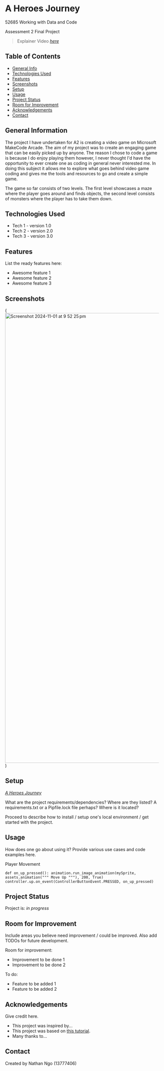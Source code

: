 # A Heroes Journey
52685 Working with Data and Code

Assessment 2 Final Project

> Explainer Video [_here_](https://www.example.com)

## Table of Contents
* [General Info](#general-information)
* [Technologies Used](#technologies-used)
* [Features](#features)
* [Screenshots](#screenshots)
* [Setup](#setup)
* [Usage](#usage)
* [Project Status](#project-status)
* [Room for Improvement](#room-for-improvement)
* [Acknowledgements](#acknowledgements)
* [Contact](#contact)
<!-- * [License](#license) -->


## General Information
The project I have undertaken for A2 is creating a video game on Microsoft MakeCode Arcade. The aim of my project was to create an engaging game that can be easily picked up by anyone. The reason I chose to code a game is because I do enjoy playing them however, I never thought I'd have the opportunity to ever create one as coding in general never interested me. In doing this subject it allows me to explore what goes behind video game coding and gives me the tools and resources to go and create a simple game. 

The game so far consists of two levels. The first level showcases a maze where the player goes around and finds objects, the second level consists of monsters where the player has to take them down. 

## Technologies Used
- Tech 1 - version 1.0
- Tech 2 - version 2.0
- Tech 3 - version 3.0


## Features
List the ready features here:
- Awesome feature 1
- Awesome feature 2
- Awesome feature 3


## Screenshots
(<img width="1470" alt="Screenshot 2024-11-01 at 9 52 25 pm" src="https://github.com/user-attachments/assets/fad26c13-78c8-4d07-94f0-d5d529bc5082">)
<!-- If you have screenshots you'd like to share, include them here. -->


## Setup
[_A Heroes Journey_](https://makecode.com/_8p6FyJT9999g)


What are the project requirements/dependencies? Where are they listed? A requirements.txt or a Pipfile.lock file perhaps? Where is it located?

Proceed to describe how to install / setup one's local environment / get started with the project.


## Usage
How does one go about using it?
Provide various use cases and code examples here.

Player Movement

`def on_up_pressed():
    animation.run_image_animation(mySprite, assets.animation("""
        Move Up
    """), 200, True)
controller.up.on_event(ControllerButtonEvent.PRESSED, on_up_pressed)`

## Project Status
Project is: _in progress_




## Room for Improvement
Include areas you believe need improvement / could be improved. Also add TODOs for future development.

Room for improvement:
- Improvement to be done 1
- Improvement to be done 2

To do:
- Feature to be added 1
- Feature to be added 2


## Acknowledgements
Give credit here.
- This project was inspired by...
- This project was based on [this tutorial](https://www.example.com).
- Many thanks to...


## Contact
Created by Nathan Ngo (13777406)


<!-- Optional -->
<!-- ## License -->
<!-- This project is open source and available under the [... License](). -->

<!-- You don't have to include all sections - just the one's relevant to your project -->

